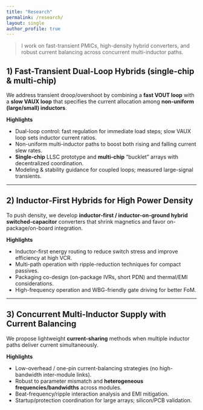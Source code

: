```yaml
---
title: "Research"
permalink: /research/
layout: single
author_profile: true
---
```


> I work on fast-transient PMICs, high-density hybrid converters, and robust current balancing across concurrent multi-inductor paths.

## 1) Fast-Transient Dual-Loop Hybrids (single-chip & multi-chip)
We address transient droop/overshoot by combining a **fast VOUT loop** with a **slow VAUX loop** that specifies the current allocation among **non-uniform (large/small) inductors**.

**Highlights**
- Dual-loop control: fast regulation for immediate load steps; slow VAUX loop sets inductor current ratios.
- Non-uniform multi-inductor paths to boost both rising and falling current slew rates.
- **Single-chip** LLSC prototype and **multi-chip** “bucklet” arrays with decentralized coordination.
- Modeling & stability guidance for coupled loops; measured large-signal transients.

---

## 2) Inductor-First Hybrids for High Power Density
To push density, we develop **inductor-first / inductor-on-ground hybrid switched-capacitor** converters that shrink magnetics and favor on-package/on-board integration.

**Highlights**
- Inductor-first energy routing to reduce switch stress and improve efficiency at high VCR.
- Multi-path operation with ripple-reduction techniques for compact passives.
- Packaging co-design (on-package IVRs, short PDN) and thermal/EMI considerations.
- High-frequency operation and WBG-friendly gate driving for better FoM.

---

## 3) Concurrent Multi-Inductor Supply with Current Balancing
We propose lightweight **current-sharing** methods when multiple inductor paths deliver current simultaneously.

**Highlights**
- Low-overhead / one-pin current-balancing strategies (no high-bandwidth inter-module links).
- Robust to parameter mismatch and **heterogeneous frequencies/bandwidths** across modules.
- Beat-frequency/ripple interaction analysis and EMI mitigation.
- Startup/protection coordination for large arrays; silicon/PCB validation.

